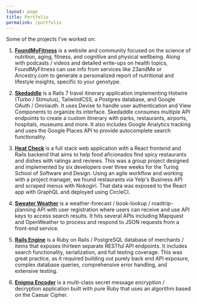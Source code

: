```yaml
---
layout: page
title: Portfolio
permalink: /portfolio
---
```


Some of the projects I've worked on:

1. **[FoundMyFitness](https://www.foundmyfitness.com/)** is a website and community focused on the science of nutrition, aging, fitness, and cognitive and physical wellbeing. Along with podcasts / videos and detailed write-ups on health topics, FoundMyFitness can use info from services like 23andMe or Ancestry.com to generate a personalized report of nutritional and lifestyle insights, specific to your genotype.

2. **[Skedaddle](https://github.com/easachs/skedaddle)** is a Rails 7 travel itinerary application implementing Hotwire (Turbo / Stimulus), TailwindCSS, a Postgres database, and Google OAuth / Omniauth. It uses Devise to handle user authentication and View Components to organize its interface. Skedaddle consumes multiple API endpoints to create a custom itinerary with parks, restaurants, airports, hospitals, museums and more. It also includes Google Analytics tracking and uses the Google Places API to provide autocomplete search functionality.

3. **[Heat Check](https://github.com/HeatChecc/Heat-Check-BE)** is a full stack web application with a React frontend and Rails backend that aims to help food aficionados find spicy restaurants and dishes with ratings and reviews. This was a group project designed and implemented by six developers over three weeks for the Turing School of Software and Design. Using an agile workflow and working with a project manager, we found restaurants via Yelp's Business API and scraped menus with Nokogiri. That data was exposed to the React app with GraphQL and deployed using CircleCI.

4. **[Sweater Weather](https://github.com/easachs/sweater-weather)** is a weather-forecast / book-lookup / roadtrip-planning API with user registration where users can receive and use API keys to access search results. It hits several APIs including Mapquest and OpenWeather to process and respond to JSON requests from a front-end service.

5. **[Rails Engine](https://github.com/easachs/rails-engine)** is a Ruby on Rails / PostgreSQL database of merchants / items that exposes thirteen separate RESTful API endpoints. It includes search functionality, serialization, and full testing coverage. This was great practice, as it required building out purely back end API exposure, complex database queries, comprehensive error handling, and extensive testing.

6. **[Enigma Encoder](https://github.com/easachs/enigma)** is a multi-class secret message encryption / decryption application built with pure Ruby that uses an algorithm based on the Caesar Cipher.
